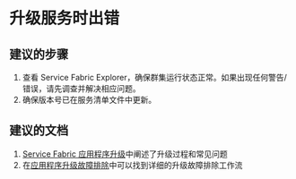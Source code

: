 <properties 
    pageTitle="Errors upgrading a service" 
    description="升级服务时出错" 
    service="microsoft.servicefabric"
    resource="clusters"
    authors="pkcsf"
    displayOrder="7"
    selfHelpType="resource"
    supportTopicIds=""
    resourceTags="servicefabric"
    productPesIds=""
    cloudEnvironments="public"   
/>
 

# 升级服务时出错

## **建议的步骤**
1. 查看 Service Fabric Explorer，确保群集运行状态正常。如果出现任何警告/错误，请先调查并解决相应问题。
2. 确保版本号已在服务清单文件中更新。

## **建议的文档**
1. [Service Fabric 应用程序升级](https://azure.microsoft.com/documentation/articles/service-fabric-application-upgrade/)中阐述了升级过程和常见问题
2. 在[应用程序升级故障排除](https://azure.microsoft.com/documentation/articles/service-fabric-application-upgrade-troubleshooting/)中可以找到详细的升级故障排除工作流





<!--HONumber=Sep16_HO4-->


